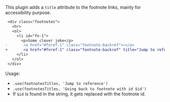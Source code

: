 This plugin adds a `title` attribute to the footnote links, mainly for accessibility purpose.


```diff
 <div class="footnotes">
   <hr>
   <ol>
     <li id="fn-1">
       <p>Some clever joke</p>
-       <a href="#fnref-1" class="footnote-backref">↩</a>
+       <a href="#fnref-1" class="footnote-backref" title="Jump to reference">↩</a>
     </li>
   </ol>
 </div>
```

Usage:

* `.use(footnotesTitles, 'Jump to reference')`
* `.use(footnotesTitles, 'Going back to footnote with id $id')`
* If `$id` is found in the string, it gets replaced with the footnote id.
